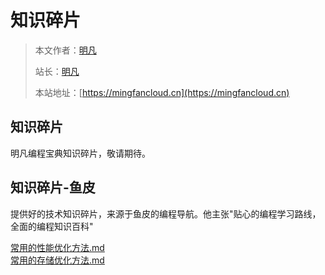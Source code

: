 # 知识碎片

> 本文作者：[明凡]()
>
> 站长：[明凡]()
>
> 本站地址：[https://mingfancloud.cn](https://mingfancloud.cn)

## 知识碎片
明凡编程宝典知识碎片，敬请期待。

## 知识碎片-鱼皮
提供好的技术知识碎片，来源于鱼皮的编程导航。他主张"贴心的编程学习路线，全面的编程知识百科"  

[常用的性能优化方法.md](知识碎片-鱼皮/常用的性能优化方法.md)  
[常用的存储优化方法.md](知识碎片-鱼皮/常用的存储优化方法.md)








